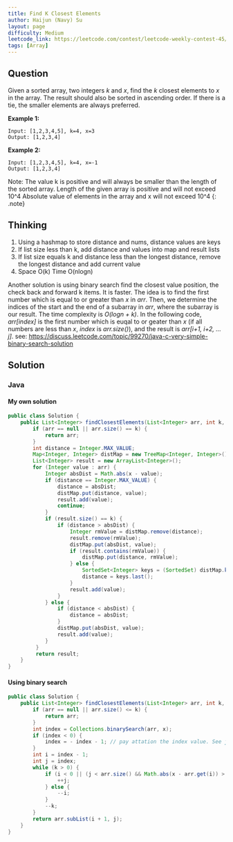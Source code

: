 ```yaml
---
title: Find K Closest Elements
author: Haijun (Navy) Su
layout: page
difficulty: Medium
leetcode_link: https://leetcode.com/contest/leetcode-weekly-contest-45/problems/find-k-closest-elements/
tags: [Array]
---
```

## Question
Given a sorted array, two integers *k* and *x*, find the *k* closest elements to *x* in the array. The result should also be sorted in ascending order. If there is a tie, the smaller elements are always preferred.

**Example 1:**
~~~
Input: [1,2,3,4,5], k=4, x=3
Output: [1,2,3,4]
~~~
**Example 2:**
~~~
Input: [1,2,3,4,5], k=4, x=-1
Output: [1,2,3,4]
~~~

<i class="fa fa-info-circle" aria-hidden="true"></i> Note:
The value k is positive and will always be smaller than the length of the sorted array.
Length of the given array is positive and will not exceed 10^4
Absolute value of elements in the array and x will not exceed 10^4
{: .note}

## Thinking
1. Using a hashmap to store distance and nums, distance values are keys
2. If list size less than k, add distance and values into map and result lists
3. If list size equals k and distance less than the longest distance, remove the longest distance and add current value
4. Space O(k) Time O(nlogn)

Another solution is using binary search find the closest value position, the check back and forward k items. It is faster.
The idea is to find the first number which is equal to or greater than *x* in *arr*. Then, we determine the indices of the start and the end of a subarray in *arr*, where the subarray is our result. The time complexity is *O(logn + k)*.
In the following code, *arr[index]* is the first number which is euqal to or geater than *x* (if all numbers are less than *x*, *index* is *arr.size()*), and the result is *arr[i+1, i+2, ... j]*.
see: <https://discuss.leetcode.com/topic/99270/java-c-very-simple-binary-search-solution>

## Solution
### Java
#### My own solution
~~~ java
public class Solution {
    public List<Integer> findClosestElements(List<Integer> arr, int k, int x) {
        if (arr == null || arr.size() == k) {
            return arr;
        }
        int distance = Integer.MAX_VALUE;
        Map<Integer, Integer> distMap = new TreeMap<Integer, Integer>();
        List<Integer> result = new ArrayList<Integer>();
        for (Integer value : arr) {
            Integer absDist = Math.abs(x - value);
            if (distance == Integer.MAX_VALUE) {
                distance = absDist;
                distMap.put(distance, value);
                result.add(value);
                continue;
            }
            if (result.size() == k) {
                if (distance > absDist) {
                    Integer rmValue = distMap.remove(distance);
                    result.remove(rmValue);
                    distMap.put(absDist, value);
                    if (result.contains(rmValue)) {
                        distMap.put(distance, rmValue); 
                    } else {
                        SortedSet<Integer> keys = (SortedSet) distMap.keySet();
                        distance = keys.last();
                    }
                    result.add(value);
                }
            } else {
                if (distance < absDist) {
                    distance = absDist;
                }
                distMap.put(absDist, value);
                result.add(value);
            }
         }
         return result;
    }
}
~~~

#### Using binary search
~~~ java
public class Solution {
    public List<Integer> findClosestElements(List<Integer> arr, int k, int x) {
        if (arr == null || arr.size() <= k) {
            return arr;
        }
        int index = Collections.binarySearch(arr, x);
        if (index < 0) {
            index = - index - 1; // pay attation the index value. See javadoc
        }
        int i = index - 1;
        int j = index;
        while (k > 0) {
            if (i < 0 || (j < arr.size() && Math.abs(x - arr.get(i)) > Math.abs(x - arr.get(j)))) {
                ++j;
            } else {
                --i;
            }
            --k;
        }
        return arr.subList(i + 1, j);
    }
}
~~~
